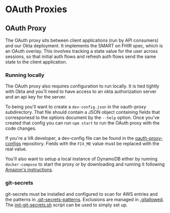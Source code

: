# OAuth Proxies

## OAuth Proxy

The OAuth proxy sits between client applications (run by API consumers) and our Okta deployment. It implements
the SMART on FHIR spec, which is an OAuth overlay. This involves tracking a state value for the user across
sessions, so that initial auth flows and refresh auth flows send the same state to the client application.

### Running locally

The OAuth proxy also requires configuration to run locally. It is tied tightly with Okta and you'll need 
to have access to an okta authorization server and an api key for the server. 

To being you'll want to create a `dev-config.json` in the oauth-proxy subdirectory. That file should contain a 
JSON object containing fields that corresponesd to the options document by the `--help` option. Once you've
created that config you can run `npm start` to run the OAuth proxy with the code changes.

If you're a VA developer, a dev-config file can be found in the [oauth-proxy-configs](https://github.com/department-of-veterans-affairs/lighthouse-oauth-proxy-configs) repository. Fields with the `FIX_ME` value must be replaced with the real value.

You'll also want to setup a local instance of DynamoDB either by running `docker-compose` to start the proxy or 
by downloading and running it following [Amazon's instructions](https://docs.aws.amazon.com/amazondynamodb/latest/developerguide/DynamoDBLocal.html).


### git-secrets
git-secrets must be installed and configured to scan for AWS entries and the patterns in
[.git-secrets-patterns](.git-secrets-patterns). Exclusions are managed in
[.gitallowed](.gitallowed).
The [init-git-secrets.sh](common/scripts/init-git-secrets.sh) script can be used to simply set up.

